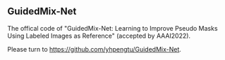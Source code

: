 ## GuidedMix-Net
The offical code of "GuidedMix-Net: Learning to Improve Pseudo Masks Using Labeled Images as Reference" (accepted by AAAI2022).

Please turn to https://github.com/yhpengtu/GuidedMix-Net.
